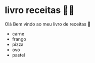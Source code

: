 # livro receitas :man_cook:

Olá Bem vindo ao meu livro de receitas :wave:

- carne
- frango
- pizza
- ovo
- pastel
